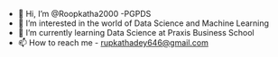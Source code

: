 - 👋 Hi, I’m @Roopkatha2000 -PGPDS
- 👀 I’m interested in the world of Data Science and Machine Learning
- 🌱 I’m currently learning Data Science at Praxis Business School
- 📫 How to reach me - rupkathadey646@gmail.com

<!---
Roopkatha2000/Roopkatha2000 is a ✨ special ✨ repository because its `README.md` (this file) appears on your GitHub profile.
You can click the Preview link to take a look at your changes.
--->
